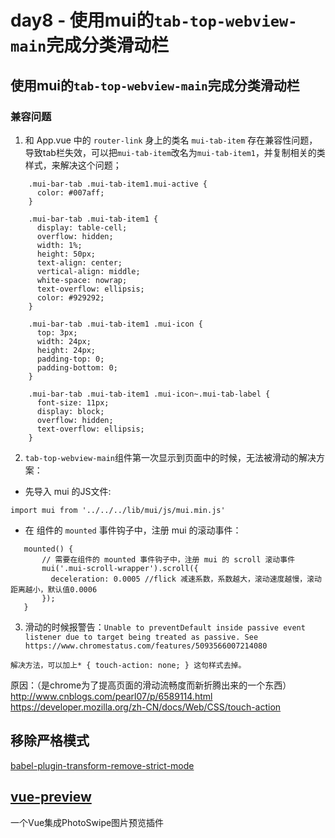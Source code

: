 # day8 - 使用mui的`tab-top-webview-main`完成分类滑动栏

## 使用mui的`tab-top-webview-main`完成分类滑动栏

### 兼容问题
1. 和 App.vue 中的 `router-link` 身上的类名 `mui-tab-item` 存在兼容性问题，导致tab栏失效，可以把`mui-tab-item`改名为`mui-tab-item1`，并复制相关的类样式，来解决这个问题；
```
    .mui-bar-tab .mui-tab-item1.mui-active {
      color: #007aff;
    }

    .mui-bar-tab .mui-tab-item1 {
      display: table-cell;
      overflow: hidden;
      width: 1%;
      height: 50px;
      text-align: center;
      vertical-align: middle;
      white-space: nowrap;
      text-overflow: ellipsis;
      color: #929292;
    }

    .mui-bar-tab .mui-tab-item1 .mui-icon {
      top: 3px;
      width: 24px;
      height: 24px;
      padding-top: 0;
      padding-bottom: 0;
    }

    .mui-bar-tab .mui-tab-item1 .mui-icon~.mui-tab-label {
      font-size: 11px;
      display: block;
      overflow: hidden;
      text-overflow: ellipsis;
    }
```
2. `tab-top-webview-main`组件第一次显示到页面中的时候，无法被滑动的解决方案：
 + 先导入 mui 的JS文件:
 ```
 import mui from '../../../lib/mui/js/mui.min.js'
 ```
 + 在 组件的 `mounted` 事件钩子中，注册 mui 的滚动事件：
 ```
 	mounted() {
    	// 需要在组件的 mounted 事件钩子中，注册 mui 的 scroll 滚动事件
        mui('.mui-scroll-wrapper').scroll({
          deceleration: 0.0005 //flick 减速系数，系数越大，滚动速度越慢，滚动距离越小，默认值0.0006
        });
  	}
 ```
3. 滑动的时候报警告：`Unable to preventDefault inside passive event listener due to target being treated as passive. See https://www.chromestatus.com/features/5093566007214080`
```
解决方法，可以加上* { touch-action: none; } 这句样式去掉。
```
原因：（是chrome为了提高页面的滑动流畅度而新折腾出来的一个东西） http://www.cnblogs.com/pearl07/p/6589114.html
https://developer.mozilla.org/zh-CN/docs/Web/CSS/touch-action


## 移除严格模式
[babel-plugin-transform-remove-strict-mode](https://github.com/genify/babel-plugin-transform-remove-strict-mode)

## [vue-preview](https://github.com/LS1231/vue-preview)
一个Vue集成PhotoSwipe图片预览插件